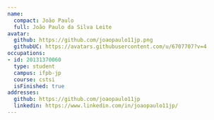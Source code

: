 ```yaml
---
name:
  compact: João Paulo
  full: João Paulo da Silva Leite
avatar:
  github: https://github.com/joaopaulo11jp.png
  githubUC: https://avatars.githubusercontent.com/u/6707707?v=4
occupations:
- id: 20131370060
  type: student
  campus: ifpb-jp
  course: cstsi
  isFinished: true
addresses:
  github: https://github.com/joaopaulo11jp
  linkedin: https://www.linkedin.com/in/joaopaulo11jp/
---
```


